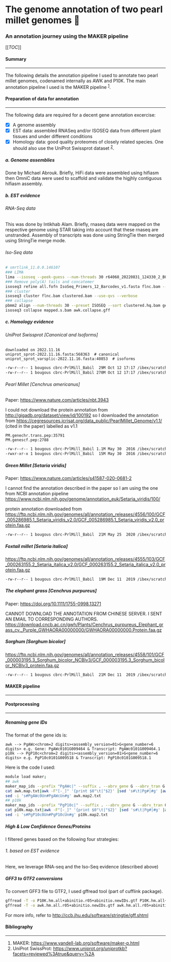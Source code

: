 # The genome annotation of two pearl millet genomes :ear_of_rice:
### An annotation journey using the MAKER pipeline


[[_TOC_]]

#### Summary
***
The following details the annotation pipeline I used to annotate two pearl millet genomes, codenamed internally as AWK and P10K. The main annotation pipeline I used is the MAKER pipeline <sup>[1](https://www.yandell-lab.org/software/maker-p.html)</sup>.

#### Preparation of data for annotation
***
The following data are required for a decent gene annotation excercise:

- [x] A genome assembly
- [x] EST data: assembled RNASeq and/or ISOSEQ data from different plant tissues and under different conditions
- [x] Homology data: good quality proteomes of closely related species. One should also use the UniProt Swissprot dataset <sup>[2](urlhttps://www.uniprot.org/uniprotkb?facets=reviewed%3Atrue&query=%2A)</sup>.

##### a. Genome assemblies
Done by Michael Abrouk. Briefly, HiFi data were assembled using hifiasm then OmniC data were used to scaffold and validate the higjhly contiguous hifiasm assembly.

##### b. EST evidence
###### RNA-Seq data
This was done by Intikhab Alam. Briefly, rnaseq data were mapped on the respective genome using STAR taking into account that these rnaseq are unstranded. Assembly of transcripts was done using StringTie then merged using StringTie merge mode.
###### Iso-Seq data
```bash
# smrtlink_11.0.0.146107
### LIMA
lima --isoseq --peek-guess --num-threads 30 r64068_20220831_124330_2_B01.ccs.bam IsoSeq_Primers_12_Barcodes_v1.fasta fl.bam
### Remove poly(A) tails and concatemer
isoseq3 refine all.fofn IsoSeq_Primers_12_Barcodes_v1.fasta flnc.bam --require-polya --log-level DEBUG
### cluster
isoseq3 cluster flnc.bam clustered.bam --use-qvs --verbose
### collapse
pbmm2 align --num-threads 30 --preset ISOSEQ --sort clustered.hq.bam genome_assembly.fasta  mapped.s.bam
isoseq3 collapse mapped.s.bam awk.collapse.gff 
```

##### c. Homology evidence
###### UniProt Swissprot [Canonical and Isoforms]
```
downloaded on 2022.11.16
uniprot_sprot-2022.11.16.fasta:568363  # canonical
uniprot_sprot_varsplic-2022.11.16.fasta:40853  # isoforms
```
```bash
-rw-r--r-- 1 bougous cbrc-PrlMill_Babil  29M Oct 12 17:17 /ibex/scratch/projects/c2022/Analysis2022/sb/03.maker/00.protein/uniprot_sprot_varsplic-2022.11.16.fasta
-rw-r--r-- 1 bougous cbrc-PrlMill_Babil 270M Oct 12 17:17 /ibex/scratch/projects/c2022/Analysis2022/sb/03.maker/00.protein/uniprot_sprot-2022.11.16.fasta
```
###### Pearl Millet [_Cenchrus americanus_]
Paper: https://www.nature.com/articles/nbt.3943

I could not download the protein annotation from http://gigadb.org/dataset/view/id/100192
so I downloaded the annotation from https://cegresources.icrisat.org/data_public/PearlMillet_Genome/v1.1/ (cited in the paper) labelled as v1.1
```
PM.genechr.trans.pep:35791
PM.genescf.pep:2788
```
```bash
-rw-r--r-- 1 bougous cbrc-PrlMill_Babil 1.1M May 30  2016 /ibex/scratch/projects/c2022/Analysis2022/sb/03.maker/00.protein/PM.genescf.pep
-rwxr-xr-x 1 bougous cbrc-PrlMill_Babil  15M May 30  2016 /ibex/scratch/projects/c2022/Analysis2022/sb/03.maker/00.protein/PM.genechr.trans.pep
```

##### Green Millet [_Setaria viridis_]
Paper: https://www.nature.com/articles/s41587-020-0681-2

I cannot find the annotation described in the paper so I am using the one from NCBI annotation pipeline
https://www.ncbi.nlm.nih.gov/genome/annotation_euk/Setaria_viridis/100/

protein annotation downloaded from
https://ftp.ncbi.nlm.nih.gov/genomes/all/annotation_releases/4556/100/GCF_005286985.1_Setaria_viridis_v2.0/GCF_005286985.1_Setaria_viridis_v2.0_protein.faa.gz

```bash
-rw-r--r-- 1 bougous cbrc-PrlMill_Babil  21M May 25  2020 /ibex/scratch/projects/c2022/Analysis2022/sb/03.maker/00.protein/GCF_005286985.1_Setaria_viridis_v2.0_protein.faa
```

##### Foxtail millet [_Setaria italica_]
https://ftp.ncbi.nlm.nih.gov/genomes/all/annotation_releases/4555/103/GCF_000263155.2_Setaria_italica_v2.0/GCF_000263155.2_Setaria_italica_v2.0_protein.faa.gz

```bash
-rw-r--r-- 1 bougous cbrc-PrlMill_Babil  19M Dec 11  2019 /ibex/scratch/projects/c2022/Analysis2022/sb/03.maker/00.protein/GCF_000263155.2_Setaria_italica_v2.0_protein.faa
```

##### The elephant grass [_Cenchrus purpureus_]
Paper: https://doi.org/10.1111/1755-0998.13271

CANNOT DOWNLOAD THE ANNOTATION FROM CHINESE SERVER. I SENT AN EMAIL TO CORRESPONDING AUTHORS.
https://download.cncb.ac.cn/gwh/Plants/Cenchrus_purpureus_Elephant_grass_cv._Purple_GWHAORA00000000/GWHAORA00000000.Protein.faa.gz

##### Sorghum [_Sorghum bicolor_]
https://ftp.ncbi.nlm.nih.gov/genomes/all/annotation_releases/4558/101/GCF_000003195.3_Sorghum_bicolor_NCBIv3/GCF_000003195.3_Sorghum_bicolor_NCBIv3_protein.faa.gz

```bash
-rw-r--r-- 1 bougous cbrc-PrlMill_Babil  21M Dec 11  2019 /ibex/scratch/projects/c2022/Analysis2022/sb/03.maker/00.protein/GCF_000003195.3_Sorghum_bicolor_NCBIv3_protein.faa
```

#### MAKER pipeline
***

#### Postprocessing
***
##### Renaming gene IDs
The format of the gene ids is:
```
awk --> PgAWc<chrom=2 digits><assembly_version=01>G<gene_number=6 digits> e.g. Gene: PgAWc0101G009464 & Transcript: PgAWc0101G009464.1
p10k --> PgP10c<chrom=2 digits><assembly_version=01>G<gene_number=6 digits> e.g. PgP10c0101G009518 & Transcript: PgP10c0101G009518.1
```
Here is the code I used:
```bash
module load maker;
## awk
maker_map_ids --prefix "PgAWc|" --suffix . --abrv_gene G --abrv_tran G --iterate 1 --justify 6 awk.hm.all.r05+abinitio.gff > awk.map.txt
cat awk.map.txt|awk -F"[-_]" '{print $0"\t|"$2}' |sed 's#\t|Pg#|#g' |awk -F"|" '{print $1"0"$3"01"$2}' > awk.map2.txt
sed -i 's#PgAWc0Un#PgAWcUn#g' awk.map2.txt
## p10k
maker_map_ids --prefix "PgP10c|" --suffix . --abrv_gene G --abrv_tran G --iterate 1 --justify 6 P10K.hm.all+abinitio.r05+abinitio.gff > p10k.map.txt
cat p10k.map.txt|awk -F"[-_]" '{print $0"\t|"$2}' |sed 's#\t|Pg#|#g' |awk -F"|" '{print $1"0"$3"01"$2}' > p10k.map2.txt
sed -i 's#PgP10c0Un#PgP10cUn#g' p10k.map2.txt
```

##### High & Low Confidence Genes/Proteins
I filtered genes based on the following four strategies:

###### 1. based on EST evidence
Here, we leverage RNA-seq and the Iso-Seq evidence (described above)

##### GFF3 to GTF2 conversions
To convert GFF3 file to GTF2, I used gffread tool (part of cufflink package).

```bash
gffread -T -o P10K.hm.all+abinitio.r05+abinitio.newIDs.gtf P10K.hm.all+abinitio.r05+abinitio.newIDs.gff
gffread -T -o awk.hm.all.r05+abinitio.newIDs.gtf awk.hm.all.r05+abinitio.newIDs.gff
```

For more info, refer to http://ccb.jhu.edu/software/stringtie/gff.shtml

#### Bibliography
***
1. MAKER: https://www.yandell-lab.org/software/maker-p.html
2. UniProt SwissProt: https://www.uniprot.org/uniprotkb?facets=reviewed%3Atrue&query=%2A
